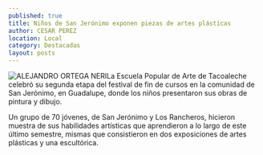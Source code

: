 ```yaml
---
published: true
title: Niños de San Jerónimo exponen piezas de artes plásticas
author: CESAR PEREZ
location: Local
category: Destacadas
layout: posts
---
```


![ALEJANDRO ORTEGA NERI](http://i.imgur.com/ua0J6xUm.jpg)La Escuela Popular de Arte de Tacoaleche celebró su segunda etapa del festival de fin de cursos en la comunidad de San Jerónimo, en Guadalupe, donde los niños presentaron sus obras de pintura y dibujo.

Un grupo de 70 jóvenes, de San Jerónimo y Los Rancheros, hicieron muestra de sus habilidades artísticas que aprendieron a lo largo de este último semestre, mismas que consistieron en dos exposiciones de artes plásticas y una escultórica.

